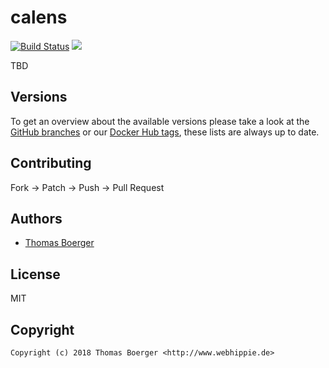 # calens

[![Build Status](https://cloud.drone.io/api/badges/toolhippie/calens/status.svg)](https://cloud.drone.io/toolhippie/calens)
[![](https://images.microbadger.com/badges/image/toolhippie/calens:latest.svg)](https://microbadger.com/images/toolhippie/calens:latest "Get your own image badge on microbadger.com")

TBD


## Versions

To get an overview about the available versions please take a look at the [GitHub branches](https://github.com/toolhippie/calens/branches/all) or our [Docker Hub tags](https://hub.docker.com/r/toolhippie/calens/tags/), these lists are always up to date.


## Contributing

Fork -> Patch -> Push -> Pull Request


## Authors

* [Thomas Boerger](https://github.com/tboerger)


## License

MIT


## Copyright

```
Copyright (c) 2018 Thomas Boerger <http://www.webhippie.de>
```
